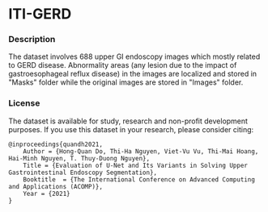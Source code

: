 # ITI-GERD
### Description
The dataset involves 688 upper GI endoscopy images which mostly related to GERD disease.
Abnormality areas (any lesion due to the impact of gastroesophageal reflux disease) in the images are localized and stored in "Masks" folder while the original images are stored in "Images" folder.

### License
The dataset is available for study, research and non-profit development purposes.
If you use this dataset in your research, please consider citing:

	@inproceedings{quandh2021,
		Author = {Hong-Quan Do, Thi-Ha Nguyen, Viet-Vu Vu, Thi-Mai Hoang, Hai-Minh Nguyen, T. Thuy-Duong Nguyen},
		Title = {Evaluation of U-Net and Its Variants in Solving Upper Gastrointestinal Endoscopy Segmentation},
		Booktitle  = {The International Conference on Advanced Computing and Applications (ACOMP)},
		Year = {2021}
	}